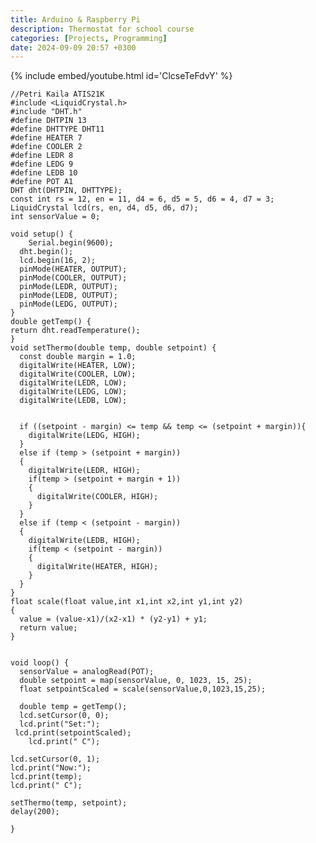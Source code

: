 ```yaml
---
title: Arduino & Raspberry Pi
description: Thermostat for school course
categories: [Projects, Programming]
date: 2024-09-09 20:57 +0300
---
```

{% include embed/youtube.html id='ClcseTeFdvY' %}

    //Petri Kaila ATIS21K
    #include <LiquidCrystal.h>
    #include "DHT.h"
    #define DHTPIN 13   
    #define DHTTYPE DHT11 
    #define HEATER 7
    #define COOLER 2
    #define LEDR 8 
    #define LEDG 9
    #define LEDB 10
    #define POT A1
    DHT dht(DHTPIN, DHTTYPE);
    const int rs = 12, en = 11, d4 = 6, d5 = 5, d6 = 4, d7 = 3;
    LiquidCrystal lcd(rs, en, d4, d5, d6, d7);
    int sensorValue = 0;
    
    void setup() {
    	Serial.begin(9600);
      dht.begin();
      lcd.begin(16, 2);
      pinMode(HEATER, OUTPUT);
      pinMode(COOLER, OUTPUT);
      pinMode(LEDR, OUTPUT);
      pinMode(LEDB, OUTPUT);
      pinMode(LEDG, OUTPUT);
    }
    double getTemp() {
    return dht.readTemperature();
    }
    void setThermo(double temp, double setpoint) {
      const double margin = 1.0;
      digitalWrite(HEATER, LOW);
      digitalWrite(COOLER, LOW);
      digitalWrite(LEDR, LOW);
      digitalWrite(LEDG, LOW);
      digitalWrite(LEDB, LOW);
    
    
      if ((setpoint - margin) <= temp && temp <= (setpoint + margin)){
        digitalWrite(LEDG, HIGH);
      }
      else if (temp > (setpoint + margin))
      {
        digitalWrite(LEDR, HIGH);
        if(temp > (setpoint + margin + 1))
        {
          digitalWrite(COOLER, HIGH);
        }
      }
      else if (temp < (setpoint - margin))
      {
        digitalWrite(LEDB, HIGH);
        if(temp < (setpoint - margin))
        {
          digitalWrite(HEATER, HIGH);
        }
      }
    }  
    float scale(float value,int x1,int x2,int y1,int y2) 
    {
      value = (value-x1)/(x2-x1) * (y2-y1) + y1;
      return value;
    }
    
    
    void loop() {
      sensorValue = analogRead(POT);
      double setpoint = map(sensorValue, 0, 1023, 15, 25);
      float setpointScaled = scale(sensorValue,0,1023,15,25);              
    
      double temp = getTemp();
      lcd.setCursor(0, 0);
      lcd.print("Set:");
     lcd.print(setpointScaled);
        lcd.print(" C");
    
    lcd.setCursor(0, 1);
    lcd.print("Now:");
    lcd.print(temp);
    lcd.print(" C");
    
    setThermo(temp, setpoint);
    delay(200); 
    
    }




